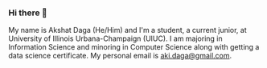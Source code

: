### Hi there 👋
My name is Akshat Daga (He/Him) and I'm a student, a current junior, at University of Illinois Urbana-Champaign (UIUC). I am majoring in Information Science and minoring in Computer Science along with getting a data science certificate. My personal email is aki.daga@gmail.com.

<!--
**Akidaga/Akidaga** is a ✨ _special_ ✨ repository because its `README.md` (this file) appears on your GitHub profile.

Here are some ideas to get you started:

- 🔭 I’m currently working on ...
- 🌱 I’m currently learning ...
- 👯 I’m looking to collaborate on ...
- 🤔 I’m looking for help with ...
- 💬 Ask me about ...
- 📫 How to reach me: ...
- 😄 Pronouns: ...
- ⚡ Fun fact: ...
-->
